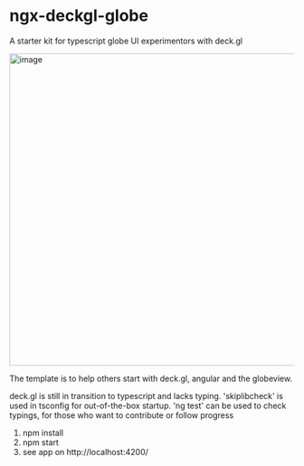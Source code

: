 # ngx-deckgl-globe
A starter kit for typescript globe UI experimentors with deck.gl

<img width="552" alt="image" src="https://user-images.githubusercontent.com/17417820/216807410-c7c5990b-637d-4352-99a4-fd1e46ddb941.png">

The template is to help others start with deck.gl, angular and the globeview.

deck.gl is still in transition to typescript and lacks typing.
'skiplibcheck' is used in tsconfig for out-of-the-box startup. 
'ng test' can be used to check typings, for those who want to contribute or follow progress

1. npm install
2. npm start
3. see app on http://localhost:4200/
